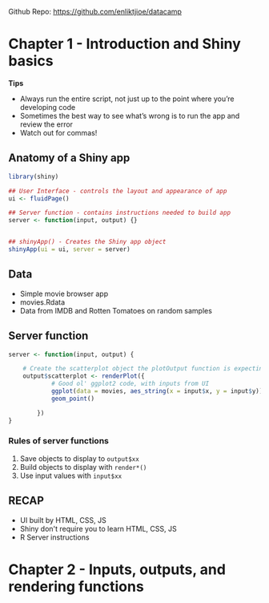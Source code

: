 Github Repo: https://github.com/enliktjioe/datacamp

# Chapter 1 - Introduction and Shiny basics
**Tips**
* Always run the entire script, not just up to the point where you’re developing code
* Sometimes the best way to see what’s wrong is to run the app and review the error
* Watch out for commas!

## Anatomy of a Shiny app
```R
library(shiny)

## User Interface - controls the layout and appearance of app
ui <- fluidPage()

## Server function - contains instructions needed to build app
server <- function(input, output) {}


## shinyApp() - Creates the Shiny app object
shinyApp(ui = ui, server = server)
```

## Data
* Simple movie browser app
* movies.Rdata
* Data from IMDB and Rotten Tomatoes on random samples


## Server function
```R
server <- function(input, output) {

	# Create the scatterplot object the plotOutput function is expecting
	output$scatterplot <- renderPlot({
			# Good ol' ggplot2 code, with inputs from UI
			ggplot(data = movies, aes_string(x = input$x, y = input$y)) +
			geom_point()

		})
}
```

### Rules of server functions
1. Save objects to display to `output$xx`
2. Build objects to display with `render*()`
3. Use input values with `input$xx`


## RECAP
* UI built by HTML, CSS, JS
* Shiny don't require you to learn HTML, CSS, JS
* R Server instructions


# Chapter 2 - Inputs, outputs, and rendering functions

